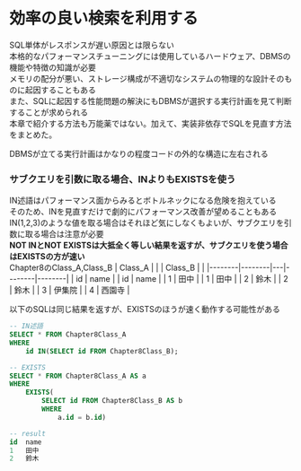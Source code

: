 # 効率の良い検索を利用する
SQL単体がレスポンスが遅い原因とは限らない  
本格的なパフォーマンスチューニングには使用しているハードウェア、DBMSの機能や特徴の知識が必要  
メモリの配分が悪い、ストレージ構成が不適切なシステムの物理的な設計そのものに起因することもある  
また、SQLに起因する性能問題の解決にもDBMSが選択する実行計画を見て判断することが求められる  
本章で紹介する方法も万能薬ではない。加えて、実装非依存でSQLを見直す方法をまとめた。

DBMSが立てる実行計画はかなりの程度コードの外的な構造に左右される

### サブクエリを引数に取る場合、INよりもEXISTSを使う
IN述語はパフォーマンス面からみるとボトルネックになる危険を抱えている  
そのため、INを見直すだけで劇的にパフォーマンス改善が望めることもある  
IN(1,2,3)のような値を取る場合はそれほど気にしなくもよいが、サブクエリを引数に取る場合は注意が必要  
**NOT INとNOT EXISTSは大抵全く等しい結果を返すが、サブクエリを使う場合はEXISTSの方が速い**  
Chapter8のClass_A,Class_B
| Class_A |       |   | Class_B |       |
|--------|--------|---|--------|--------|
| id     | name   |   | id     | name   |
| 1      | 田中   |   | 1      | 田中   |
| 2      | 鈴木   |   | 2      | 鈴木   |
| 3      | 伊集院 |   | 4      | 西園寺 |

以下のSQLは同じ結果を返すが、EXISTSのほうが速く動作する可能性がある
``` sql
-- IN述語
SELECT * FROM Chapter8Class_A
WHERE
	id IN(SELECT id FROM Chapter8Class_B);

-- EXISTS
SELECT * FROM Chapter8Class_A AS a
WHERE
	EXISTS(
		SELECT id FROM Chapter8Class_B AS b
		WHERE
			a.id = b.id)

-- result
id	name
1	田中
2	鈴木
```
